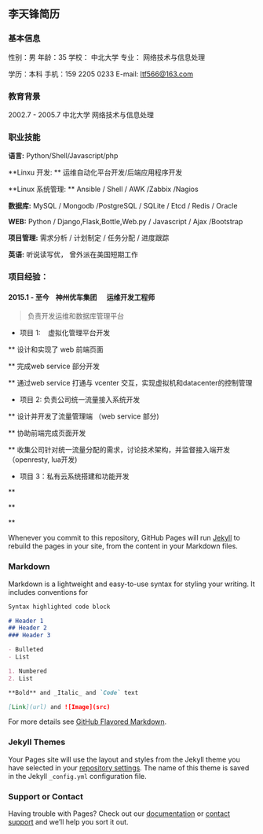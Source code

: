 ## 李天锋简历

### 基本信息
性别：男      年龄：35      学校： 中北大学      专业： 网络技术与信息处理

学历：本科      手机：159 2205 0233      E-mail: ltf566@163.com

### 教育背景
2002.7 - 2005.7 中北大学 网络技术与信息处理

### 职业技能
**语言:** Python/Shell/Javascript/php

**Linxu 开发: ** 运维自动化平台开发/后端应用程序开发

**Linux 系统管理: ** Ansible / Shell / AWK /Zabbix /Nagios

**数据库:** MySQL / Mongodb /PostgreSQL / SQLite / Etcd / Redis / Oracle

**WEB:** Python / Django,Flask,Bottle,Web.py / Javascript / Ajax /Bootstrap

**项目管理:** 需求分析 / 计划制定 / 任务分配 / 进度跟踪

**英语:** 听说读写优， 曾外派在美国短期工作

### 项目经验：
#### 2015.1 - 至今    神州优车集团      运维开发工程师
> 负责开发运维和数据库管理平台

* 项目 1:    虚拟化管理平台开发

** 设计和实现了 web 前端页面

** 完成web service 部分开发

** 通过web service 打通与 vcenter 交互，实现虚拟机和datacenter的控制管理

* 项目 2: 负责公司统一流量接入系统开发

** 设计并开发了流量管理端 （web service 部分)

** 协助前端完成页面开发

** 收集公司针对统一流量分配的需求，讨论技术架构，并监督接入端开发 （openresty, lua开发)

* 项目 3：私有云系统搭建和功能开发

** 

** 

** 

Whenever you commit to this repository, GitHub Pages will run [Jekyll](https://jekyllrb.com/) to rebuild the pages in your site, from the content in your Markdown files.

### Markdown

Markdown is a lightweight and easy-to-use syntax for styling your writing. It includes conventions for

```markdown
Syntax highlighted code block

# Header 1
## Header 2
### Header 3

- Bulleted
- List

1. Numbered
2. List

**Bold** and _Italic_ and `Code` text

[Link](url) and ![Image](src)
```

For more details see [GitHub Flavored Markdown](https://guides.github.com/features/mastering-markdown/).

### Jekyll Themes

Your Pages site will use the layout and styles from the Jekyll theme you have selected in your [repository settings](https://github.com/napoleon516/devopstool/settings). The name of this theme is saved in the Jekyll `_config.yml` configuration file.

### Support or Contact

Having trouble with Pages? Check out our [documentation](https://help.github.com/categories/github-pages-basics/) or [contact support](https://github.com/contact) and we’ll help you sort it out.
